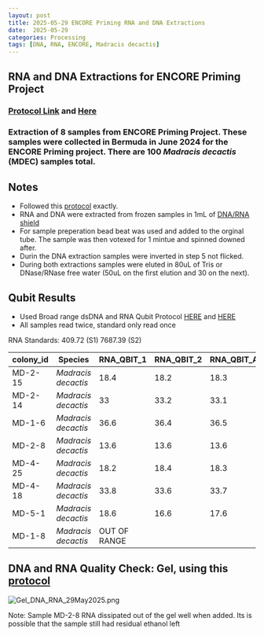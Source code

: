 ```yaml
---
layout: post
title: 2025-05-29 ENCORE Priming RNA and DNA Extractions
date:  2025-05-29 
categories: Processing
tags: [DNA, RNA, ENCORE, Madracis decactis]
---
```


## RNA and DNA Extractions for ENCORE Priming Project

### [Protocol Link](https://zdellaert.github.io/ZD_Putnam_Lab_Notebook/Protocols_Zymo_Quick_DNA_RNA_Miniprep_Plus/) and [Here](https://github.com/flofields/Florence_Putnam_Lab_Notebook/blob/master/_posts/2025-05-08-Protocol-Zymo-Quick-DNA-RNA-Extraction.md)

### Extraction of 8 samples from ENCORE Priming Project. These samples were collected in Bermuda in June 2024 for the ENCORE Priming project. There are 100 *Madracis decactis* (MDEC) samples total.


## Notes

- Followed this [protocol](https://github.com/flofields/Florence_Putnam_Lab_Notebook/blob/master/_posts/2025-05-08-Protocol-Zymo-Quick-DNA-RNA-Extraction.md) exactly. 
- RNA and DNA were extracted from frozen samples in 1mL of [DNA/RNA shield](https://www.zymoresearch.com/products/dna-rna-shield)
- For sample preperation bead beat was used and added to the orginal tube. The sample was then votexed for 1 mintue and spinned downed after.
- Durin the DNA extraction samples were inverted in step 5 not flicked.
- During both extractions samples were eluted in 80uL of Tris or DNase/RNase free water (50uL on the first elution and 30 on the next).

## Qubit Results

- Used Broad range dsDNA and RNA Qubit Protocol [HERE](https://zdellaert.github.io/ZD_Putnam_Lab_Notebook/Qubit-Protocol/) and [HERE](https://github.com/meschedl/MESPutnam_Open_Lab_Notebook/blob/master/_posts/2019-03-08-Qubit-Protocol.md)
- All samples read twice, standard only read once

 RNA Standards: 409.72 (S1) 7687.39 (S2)

| colony_id | Species                   | RNA_QBIT_1 | RNA_QBIT_2 | RNA_QBIT_AVG |
|-----------|---------------------------|------------|------------|--------------|
| MD-2-15    | *Madracis decactis*		|   18.4     | 18.2       |   18.3       |
| MD-2-14   | *Madracis decactis*       |   33     | 33.2       |   33.1       |
| MD-1-6   | *Madracis decactis*       |   36.6     | 36.4       |   36.5       |
| MD-2-8   | *Madracis decactis*       |   13.6     | 13.6       |   13.6       |
| MD-4-25   | *Madracis decactis*       |   18.2     | 18.4       |   18.3       |
| MD-4-18    | *Madracis decactis*       |   33.8     | 33.6       |   33.7       |
| MD-5-1    | *Madracis decactis*       |   18.6     | 16.6       |   17.6       |
| MD-1-8   | *Madracis decactis*       |   OUT OF RANGE     |        |          |

## DNA and RNA Quality Check: Gel, using this [protocol](https://github.com/flofields/Florence_Putnam_Lab_Notebook/blob/master/_posts/2025-05-23-Gel-Protocol.md)

![Gel_DNA_RNA_29May2025.png](https://github.com/flofields/Coral_Priming_Experiments_Summer_2024/blob/28a50dba09c3459997e3a6cebd31b6f8d383c6d2/images/RNA_DNA_gels/Gel_DNA_RNA_29May2025_FF.png?raw=true)

Note: Sample MD-2-8 RNA dissipated out of the gel well when added. Its is possible that the sample still had residual ethanol left
